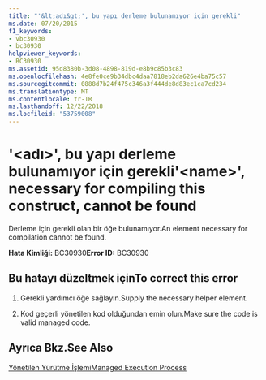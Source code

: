 ```yaml
---
title: "'&lt;adı&gt;', bu yapı derleme bulunamıyor için gerekli"
ms.date: 07/20/2015
f1_keywords:
- vbc30930
- bc30930
helpviewer_keywords:
- BC30930
ms.assetid: 95d8380b-3d08-4898-819d-e8b9c85b3c83
ms.openlocfilehash: 4e8fe0ce9b34dbc4daa7818eb2da626e4ba75c57
ms.sourcegitcommit: 0888d7b24f475c346a3f444de8d83ec1ca7cd234
ms.translationtype: MT
ms.contentlocale: tr-TR
ms.lasthandoff: 12/22/2018
ms.locfileid: "53759008"
---
```

# <a name="ltnamegt-necessary-for-compiling-this-construct-cannot-be-found"></a><span data-ttu-id="b06ff-102">'&lt;adı&gt;', bu yapı derleme bulunamıyor için gerekli</span><span class="sxs-lookup"><span data-stu-id="b06ff-102">'&lt;name&gt;', necessary for compiling this construct, cannot be found</span></span>
<span data-ttu-id="b06ff-103">Derleme için gerekli olan bir öğe bulunamıyor.</span><span class="sxs-lookup"><span data-stu-id="b06ff-103">An element necessary for compilation cannot be found.</span></span>  
  
 <span data-ttu-id="b06ff-104">**Hata Kimliği:** BC30930</span><span class="sxs-lookup"><span data-stu-id="b06ff-104">**Error ID:** BC30930</span></span>  
  
## <a name="to-correct-this-error"></a><span data-ttu-id="b06ff-105">Bu hatayı düzeltmek için</span><span class="sxs-lookup"><span data-stu-id="b06ff-105">To correct this error</span></span>  
  
1.  <span data-ttu-id="b06ff-106">Gerekli yardımcı öğe sağlayın.</span><span class="sxs-lookup"><span data-stu-id="b06ff-106">Supply the necessary helper element.</span></span>  
  
2.  <span data-ttu-id="b06ff-107">Kod geçerli yönetilen kod olduğundan emin olun.</span><span class="sxs-lookup"><span data-stu-id="b06ff-107">Make sure the code is valid managed code.</span></span>  
  
## <a name="see-also"></a><span data-ttu-id="b06ff-108">Ayrıca Bkz.</span><span class="sxs-lookup"><span data-stu-id="b06ff-108">See Also</span></span>  
 [<span data-ttu-id="b06ff-109">Yönetilen Yürütme İşlemi</span><span class="sxs-lookup"><span data-stu-id="b06ff-109">Managed Execution Process</span></span>](../../standard/managed-execution-process.md)
